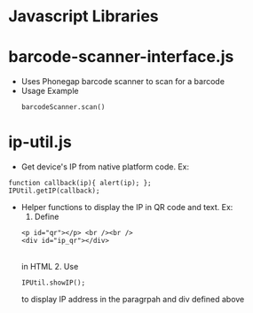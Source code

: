 Javascript Libraries
====================

# barcode-scanner-interface.js
- Uses Phonegap barcode scanner to scan for a barcode
- Usage Example <pre><code>barcodeScanner.scan()</code></pre>

# ip-util.js
- Get device's IP from native platform code. Ex:
<pre><code>function callback(ip){ alert(ip); }; 
IPUtil.getIP(callback);
</code></pre>
- Helper functions to display the IP in QR code and text. Ex:
  1. Define <br />
    ```
    <p id="qr"></p> <br /><br />
    <div id="ip_qr"></div>
    ```
    <br />
    in HTML
  2. Use <pre><code>IPUtil.showIP();</code></pre> to display IP address in the paragrpah and div defined above
